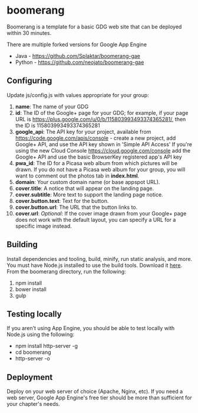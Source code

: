 boomerang
=========
Boomerang is a template for a basic GDG web site that can be deployed within 30 minutes.

There are multiple forked versions for Google App Engine
* Java - https://github.com/Splaktar/boomerang-gae
* Python - https://github.com/neojato/boomerang-gae

Configuring
---------------
Update js/config.js with values appropriate for your group:

1. **name**: The name of your GDG
2. **id**: The ID of the Google+ page for your GDG; for example, if your page
   URL is https://plus.google.com/u/0/b/115803993493374365281/, then the ID
   is 115803993493374365281
3. **google_api**: The API key for your project, available from
   https://code.google.com/apis/console - create a new project, add Google+ API,
   and use the API key shown in 'Simple API Access'
   If you're using the new Cloud Console https://cloud.google.com/console
   add the Google+ API and use the basic BrowserKey registered app's API key
4. **pwa_id**: The ID for a Picasa web album from which pictures will be
   drawn. If you do not have a Picasa web album for your group, you will want
   to comment out the photos tab in **index.html**.
5. **domain**: Your custom domain name (or base appspot URL).
6. **cover.title**: A notice that will appear on the landing page.
7. **cover.subtitle**: More text to support the landing page notice.
8. **cover.button.text**: Text for the button.
9. **cover.button.url**: The URL that the button links to.
10. **cover.url**: _Optional_: If the cover image drawn from your Google+ page
   does not work with the default layout, you can specify a URL for a specific
   image instead.

Building
---------------
Install dependencies and tooling, build, minify, run static analysis, and more.
You must have Node.js installed to use the build tools. Download it [here](http://nodejs.org/download/).
From the boomerang directory, run the following:

1. npm install
2. bower install
3. gulp

Testing locally
---------------
If you aren't using App Engine, you should be able to test locally with Node.js using the following:
* npm install http-server -g
* cd boomerang
* http-server -o

Deployment
---------------
Deploy on your web server of choice (Apache, Nginx, etc).
If you need a web server, Google App Engine's free tier should be more than sufficient for your chapter's needs.